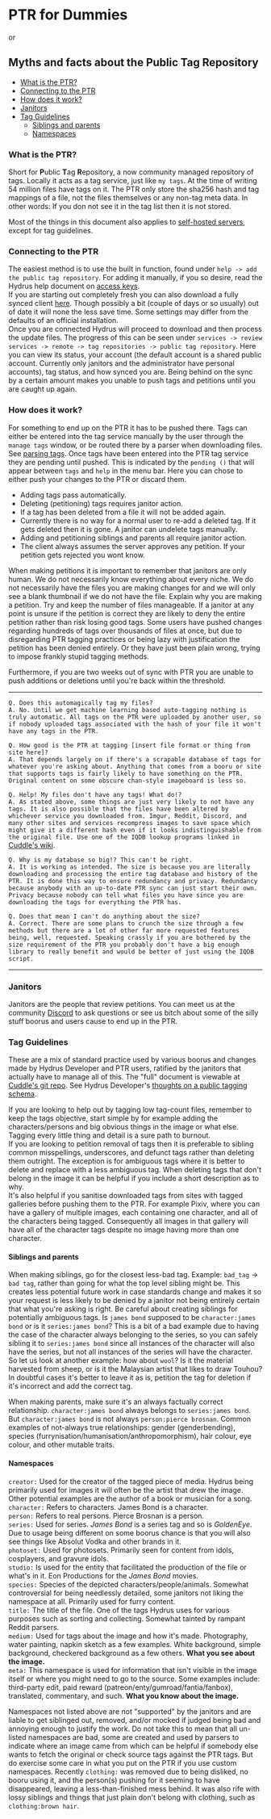 # PTR for Dummies
or
## Myths and facts about the Public Tag Repository

- [What is the PTR?](#what-is-the-ptr)
- [Connecting to the PTR](#connecting-to-the-ptr)
- [How does it work?](#how-does-it-work)
- [Janitors](#janitors)
- [Tag Guidelines](#tag-guidelines)
  - [Siblings and parents](#siblings-and-parents)
  - [Namespaces](#namespaces)

### What is the PTR?  
Short for **P**ublic **T**ag **R**epository, a now community managed repository of tags. Locally it acts as a tag service, just like `my tags`. At the time of writing 54 million files have tags on it. The PTR only store the sha256 hash and tag mappings of a file, not the files themselves or any non-tag meta data. In other words: If you don not see it in the tag list then it is not stored.

Most of the things in this document also applies to [self-hosted servers](https://hydrusnetwork.github.io/hydrus/help/server.html), except for tag guidelines.

### Connecting to the PTR
The easiest method is to use the built in function, found under `help -> add the public tag repository`. For adding it manually, if you so desire, read the Hydrus help document on [access keys](https://hydrusnetwork.github.io/hydrus/help/access_keys.html).  
If you are starting out completely fresh you can also download a fully synced client [here](https://koto.reisen/quicksync/). Though possibly a bit (couple of days or so usually) out of date it will none the less save time. Some settings may differ from the defaults of an official installation.  
Once you are connected Hydrus will proceed to download and then process the update files. The progress of this can be seen under `services -> review services -> remote -> tag repositories -> public tag repository`. Here you can view its status, your account (the default account is a shared public account. Currently only janitors and the administrator have personal accounts), tag status, and how synced you are. Being behind on the sync by a certain amount makes you unable to push tags and petitions until you are caught up again.

### How does it work?
For something to end up on the PTR it has to be pushed there. Tags can either be entered into the tag service manually by the user through the `manage tags` window, or be routed there by a parser when downloading files. See [parsing tags](https://hydrusnetwork.github.io/hydrus/help/getting_started_downloading.html). Once tags have been entered into the PTR tag service they are pending until pushed. This is indicated by the `pending ()` that will appear between `tags` and `help` in the menu bar. Here you can chose to either push your changes to the PTR or discard them.

- Adding tags pass automatically.
- Deleting (petitioning) tags requires janitor action.
- If a tag has been deleted from a file it will not be added again.
- Currently there is no way for a normal user to re-add a deleted tag. If it gets deleted then it is gone. A janitor can undelete tags manually.
- Adding and petitioning siblings and parents all require janitor action.
- The client always assumes the server approves any petition. If your petition gets rejected you wont know.

When making petitions it is important to remember that janitors are only human. We do not necessarily know everything about every niche. We do not necessarily have the files you are making changes for and we will only see a blank thumbnail if we do not have the file. Explain why you are making a petition. Try and keep the number of files manageable. If a janitor at any point is unsure if the petition is correct they are likely to deny the entire petition rather than risk losing good tags. Some users have pushed changes regarding hundreds of tags over thousands of files at once, but due to disregarding PTR tagging practices or being lazy with justification the petition has been denied entirely. Or they have just been plain wrong, trying to impose frankly stupid tagging methods.

Furthermore, if you are two weeks out of sync with PTR you are unable to push additions or deletions until you're back within the threshold.

---

`Q. Does this automagically tag my files?`  
`A. No. Until we get machine learning based auto-tagging nothing is truly automatic. All tags on the PTR were uploaded by another user, so if nobody uploaded tags associated with the hash of your file it won't have any tags in the PTR.`

`Q. How good is the PTR at tagging [insert file format or thing from site here]?`  
`A. That depends largely on if there's a scrapable database of tags for whatever you're asking about. Anything that comes from a booru or site that supports tags is fairly likely to have something on the PTR. Original content on some obscure chan-style imageboard is less so.`

`Q. Help! My files don't have any tags! What do!?`  
`A. As stated above, some things are just very likely to not have any tags. It is also possible that the files have been altered by whichever service you downloaded from. Imgur, Reddit, Discord, and many other sites and services recompress images to save space which might give it a different hash even if it looks indistinguishable from the original file. Use one of the IQDB lookup programs linked in` [Cuddle's wiki](https://github.com/CuddleBear92/Hydrus-Presets-and-Scripts/wiki/0-Hydrus-Apps-and-Scripts).

`Q. Why is my database so big!? This can't be right.`  
`A. It is working as intended. The size is because you are literally downloading and processing the entire tag database and history of the PTR. It is done this way to ensure redundancy and privacy. Redundancy because anybody with an up-to-date PTR sync can just start their own. Privacy because nobody can tell what files you have since you are downloading the tags for everything the PTR has.`

`Q. Does that mean I can't do anything about the size?`  
`A. Correct. There are some plans to crunch the size through a few methods but there are a lot of other far more requested features being, well, requested. Speaking crassly if you are bothered by the size requirement of the PTR you probably don't have a big enough library to really benefit and would be better of just using the IQDB script.`

---

### Janitors
Janitors are the people that review petitions. You can meet us at the community [Discord](https://discord.gg/3H8UTpb) to ask questions or see us bitch about some of the silly stuff boorus and users cause to end up in the PTR.

### Tag Guidelines

These are a mix of standard practice used by various boorus and changes made by Hydrus Developer and PTR users, ratified by the janitors that actually have to manage all of this. The "full" document is viewable at [Cuddle's git repo](https://raw.githubusercontent.com/CuddleBear92/Hydrus-Presets-and-Scripts/master/tag%20guidelines). See Hydrus Developer's [thoughts on a public tagging schema](https://hydrusnetwork.github.io/hydrus/help/tagging_schema.html).

If you are looking to help out by tagging low tag-count files, remember to keep the tags objective, start simple by for example adding the characters/persons and big obvious things in the image or what else. Tagging every little thing and detail is a sure path to burnout.  
If you are looking to petition removal of tags then it is preferable to sibling common misspellings, underscores, and defunct tags rather than deleting them outright. The exception is for ambiguous tags where it is better to delete and replace with a less ambiguous tag. When deleting tags that don't belong in the image it can be helpful if you include a short description as to why.  
It's also helpful if you sanitise downloaded tags from sites with tagged galleries before pushing them to the PTR. For example Pixiv, where you can have a gallery of multiple images, each containing one character, and all of the characters being tagged. Consequently all images in that gallery will have all of the character tags despite no image having more than one character.

#### Siblings and parents
When making siblings, go for the closest less-bad tag. Example: `bad_tag` -> `bad tag`, rather than going for what the top level sibling might be. This creates less potential future work in case standards change and makes it so your request is less likely to be denied by a janitor not being entirely certain that what you're asking is right. Be careful about creating siblings for potentially ambiguous tags. Is `james bond` supposed to be `character:james bond` or is it `series:james bond`? This is a bit of a bad example due to having the case of the character always belonging to the series, so you can safely sibling it to `series:james bond` since all instances of the character will also have the series, but not all instances of the series will have the character. So let us look at another example: how about `wool`? Is it the material harvested from sheep, or is it the Malaysian artist that likes to draw Touhou? In doubtful cases it's better to leave it as is, petition the tag for deletion if it's incorrect and add the correct tag.

When making parents, make sure it's an always factually correct relationship. `character:james bond` always belongs to `series:james bond`. But `character:james bond` is not always `person:pierce brosnan`. Common examples of not-always true relationships: gender (genderbending), species (furrynisation/humanisation/anthropomorphism), hair colour, eye colour, and other mutable traits.

#### Namespaces
`creator:` Used for the creator of the tagged piece of media. Hydrus being primarily used for images it will often be the artist that drew the image. Other potential examples are the author of a book or musician for a song.  
`character:` Refers to characters. James Bond is a character.  
`person:` Refers to real persons. Pierce Brosnan is a person.  
`series:` Used for series. *James Bond* is a series tag and so is *GoldenEye*. Due to usage being different on some boorus chance is that you will also see things like Absolut Vodka and other brands in it.  
`photoset:` Used for photosets. Primarily seen for content from idols, cosplayers, and gravure idols.  
`studio:` Is used for the entity that facilitated the production of the file or what's in it. Eon Productions for the *James Bond* movies.  
`species:` Species of the depicted characters/people/animals. Somewhat controversial for being needlessly detailed, some janitors not liking the namespace at all. Primarily used for furry content.  
`title:` The title of the file. One of the tags Hydrus uses for various purposes such as sorting and collecting. Somewhat tainted by rampant Reddit parsers.  
`medium:` Used for tags about the image and how it's made. Photography, water painting, napkin sketch as a few examples. White background, simple background, checkered background as a few others. **What you see about the image.**  
`meta:` This namespace is used for information that isn't visible in the image itself or where you might need to go to the source. Some examples include: third-party edit, paid reward (patreon/enty/gumroad/fantia/fanbox), translated, commentary, and such. **What you know about the image.**

Namespaces not listed above are not "supported" by the janitors and are liable to get siblinged out, removed, and/or mocked if judged being bad and annoying enough to justify the work. Do not take this to mean that all un-listed namespaces are bad, some are created and used by parsers to indicate where an image came from which can be helpful if somebody else wants to fetch the original or check source tags against the PTR tags. But do exercise some care in what you put on the PTR if you use custom namespaces. Recently `clothing:` was removed due to being disliked, no booru using it, and the person(s) pushing for it seeming to have disappeared, leaving a less-than-finished mess behind. It was also rife with lossy siblings and things that just plain don't belong with clothing, such as `clothing:brown hair`.